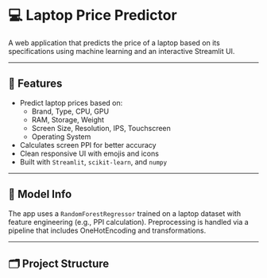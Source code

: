 # 💻 Laptop Price Predictor

A web application that predicts the price of a laptop based on its specifications using machine learning and an interactive Streamlit UI.

---

## 🚀 Features

- Predict laptop prices based on:
  - Brand, Type, CPU, GPU
  - RAM, Storage, Weight
  - Screen Size, Resolution, IPS, Touchscreen
  - Operating System
- Calculates screen PPI for better accuracy
- Clean responsive UI with emojis and icons
- Built with `Streamlit`, `scikit-learn`, and `numpy`
 
---

## 🧠 Model Info

The app uses a `RandomForestRegressor` trained on a laptop dataset with feature engineering (e.g., PPI calculation). Preprocessing is handled via a pipeline that includes OneHotEncoding and transformations.

---

## 🗂️ Project Structure

